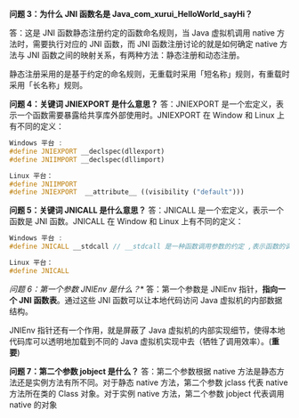 
**问题 3：为什么 JNI 函数名是 Java_com_xurui_HelloWorld_sayHi？** 

答：这是 JNI 函数静态注册约定的函数命名规则，当 Java 虚拟机调用 native 方法时，需要执行对应的 JNI 函数，而 JNI 函数注册讨论的就是如何确定 native 方法与 JNI 函数之间的映射关系，有两种方法：静态注册和动态注册。

静态注册采用的是基于约定的命名规则，无重载时采用「短名称」规则，有重载时采用「长名称」规则。

**问题 4：关键词 JNIEXPORT 是什么意思？** 答：JNIEXPORT 是一个宏定义，表示一个函数需要暴露给共享库外部使用时。JNIEXPORT 在 Window 和 Linux 上有不同的定义：
    
```cpp
Windows 平台 :  
#define JNIEXPORT __declspec(dllexport)
#define JNIIMPORT __declspec(dllimport)

Linux 平台：
#define JNIIMPORT
#define JNIEXPORT  __attribute__ ((visibility ("default")))

```

**问题 5：关键词 JNICALL 是什么意思？** 答：JNICALL 是一个宏定义，表示一个函数是 JNI 函数。JNICALL 在 Window 和 Linux 上有不同的定义：

```cpp
Windows 平台 :  
#define JNICALL __stdcall // __stdcall 是一种函数调用参数的约定 ,表示函数的调用参数是从右往左。

Linux 平台：
#define JNICALL

```

**问题 6：第一个参数 JNIEnv* 是什么？** 答：第一个参数是 JNIEnv 指针，**指向一个 JNI 函数表**。通过这些 JNI 函数可以让本地代码访问 Java 虚拟机的内部数据结构。

JNIEnv 指针还有一个作用，就是屏蔽了 Java 虚拟机的内部实现细节，使得本地代码库可以透明地加载到不同的 Java 虚拟机实现中去（牺牲了调用效率）。(**重要**)

**问题 7：第二个参数 jobject 是什么？** 答：第二个参数根据 native 方法是静态方法还是实例方法有所不同。对于静态 native 方法，第二个参数 jclass 代表 native 方法所在类的 Class 对象。对于实例 native 方法，第二个参数 jobject 代表调用 native 的对象

